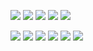 ![](web_ch3_1.jpg)
![](web_ch3_2.jpg)
![](web_ch3_3.jpg)
![](web_ch3_4.jpg)
![](couloir.jpg)

![](web_ch3.jpg)
![](web_ch3b.jpg)
![](web_ch3c.jpg)
![](web_ch3d.jpg)
![](web_ch3e.jpg)
![](web_ch3f.jpg)
